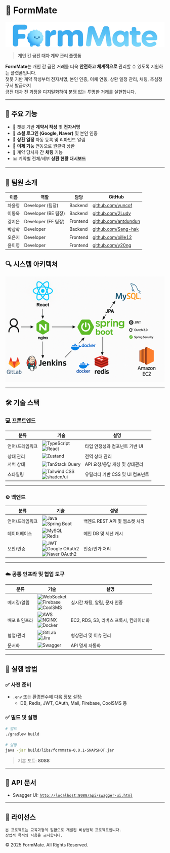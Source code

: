 # 💼 FormMate

<img src="./images/logo.png" alt="FormMate logo" width="600"/>

> **개인 간 금전 대차 계약 관리 플랫폼**

**FormMate**는 개인 간 금전 거래를 더욱 **안전하고 체계적으로** 관리할 수 있도록 지원하는 플랫폼입니다.  
챗봇 기반 계약 작성부터 전자서명, 본인 인증, 이체 연동, 상환 일정 관리, 채팅, 추심청구서 발급까지  
금전 대차 전 과정을 디지털화하여 분쟁 없는 투명한 거래를 실현합니다.

---

## 🚀 주요 기능

- 🤖 챗봇 기반 **계약서 작성** 및 **전자서명**
- 🔐 **소셜 로그인 (Google, Naver)** 및 본인 인증
- 📆 **상환 일정** 자동 등록 및 리마인드 알림
- 💸 **이체 기능** 연동으로 원클릭 상환
- 💬 계약 당사자 간 **채팅** 기능
- 📊 계약별 전체/세부 **상환 현황 대시보드**

---

## 👥 팀원 소개

| 이름   | 역할                | 담당     | GitHub                                               |
| ------ | ------------------- | -------- | ---------------------------------------------------- |
| 차윤영 | Developer (팀장)    | Backend  | [github.com/yuncof](https://github.com/yuncof)       |
| 이동욱 | Developer (BE 팀장) | Backend  | [github.com/2Ludy](https://github.com/2Ludy)         |
| 강지은 | Developer (FE 팀장) | Frontend | [github.com/antdundun](https://github.com/antdundun) |
| 박상학 | Developer           | Backend  | [github.com/Sang-hak](https://github.com/Sang-hak)   |
| 오은지 | Developer           | Frontend | [github.com/oille12](https://github.com/oille12)     |
| 윤이영 | Developer           | Frontend | [github.com/y20ng](https://github.com/y20ng)         |

## 🔍 시스템 아키텍처

<img src="./images/architecture.png" alt="FormMate Architecture" width="600"/>

---

## 🛠️ 기술 스택

### 💻 프론트엔드

| 분류            | 기술                                                                                                                                                                                                  | 설명                             |
| --------------- | ----------------------------------------------------------------------------------------------------------------------------------------------------------------------------------------------------- | -------------------------------- |
| 언어/프레임워크 | ![TypeScript](https://img.shields.io/badge/TypeScript-3178C6?style=flat&logo=typescript&logoColor=white)<br>![React](https://img.shields.io/badge/React-61DAFB?style=flat&logo=react&logoColor=black) | 타입 안정성과 컴포넌트 기반 UI   |
| 상태 관리       | ![Zustand](https://img.shields.io/badge/Zustand-000000?style=flat&logo=zustand&logoColor=white)                                                                                                       | 전역 상태 관리                   |
| 서버 상태       | ![TanStack Query](https://img.shields.io/badge/TanStack%20Query-FF4154?style=flat&logo=reactquery&logoColor=white)                                                                                    | API 요청/응답 캐싱 및 상태관리   |
| 스타일링        | ![Tailwind CSS](https://img.shields.io/badge/TailwindCSS-06B6D4?style=flat&logo=tailwindcss&logoColor=white)<br>![shadcn/ui](https://img.shields.io/badge/shadcn/ui-000000?style=flat)                | 유틸리티 기반 CSS 및 UI 컴포넌트 |

---

### ⚙️ 백엔드

| 분류            | 기술                                                                                                                                                                                                                                                                                                            | 설명                           |
| --------------- | --------------------------------------------------------------------------------------------------------------------------------------------------------------------------------------------------------------------------------------------------------------------------------------------------------------- | ------------------------------ |
| 언어/프레임워크 | ![Java](https://img.shields.io/badge/Java%2017-007396?style=flat&logo=java&logoColor=white)<br>![Spring Boot](https://img.shields.io/badge/SpringBoot-6DB33F?style=flat&logo=springboot&logoColor=white)                                                                                                        | 백엔드 REST API 및 웹소켓 처리 |
| 데이터베이스    | ![MySQL](https://img.shields.io/badge/MySQL-4479A1?style=flat&logo=mysql&logoColor=white)<br>![Redis](https://img.shields.io/badge/Redis-DC382D?style=flat&logo=redis&logoColor=white)                                                                                                                          | 메인 DB 및 세션 캐시           |
| 보안/인증       | ![JWT](https://img.shields.io/badge/JWT-000000?style=flat&logo=jsonwebtokens&logoColor=white)<br>![Google OAuth2](https://img.shields.io/badge/Google%20OAuth2-4285F4?style=flat&logo=google&logoColor=white)<br>![Naver OAuth2](https://img.shields.io/badge/Naver%20OAuth2-03C75A?style=flat&logoColor=white) | 인증/인가 처리                 |

---

### ☁️ 공통 인프라 및 협업 도구

| 분류          | 기술                                                                                                                                                                                                                                                                                   | 설명                                    |
| ------------- | -------------------------------------------------------------------------------------------------------------------------------------------------------------------------------------------------------------------------------------------------------------------------------------- | --------------------------------------- |
| 메시징/알림   | ![WebSocket](https://img.shields.io/badge/WebSocket-000000?style=flat)<br>![Firebase](https://img.shields.io/badge/Firebase-FFCA28?style=flat&logo=firebase&logoColor=black)<br>![CoolSMS](https://img.shields.io/badge/CoolSMS-00B2FF?style=flat&logoColor=white)                     | 실시간 채팅, 알림, 문자 인증            |
| 배포 & 인프라 | ![AWS](https://img.shields.io/badge/AWS-232F3E?style=flat&logo=amazonaws&logoColor=white)<br>![NGINX](https://img.shields.io/badge/Nginx-009639?style=flat&logo=nginx&logoColor=white)<br>![Docker](https://img.shields.io/badge/Docker-2496ED?style=flat&logo=docker&logoColor=white) | EC2, RDS, S3, 리버스 프록시, 컨테이너화 |
| 협업/관리     | ![GitLab](https://img.shields.io/badge/GitLab-FC6D26?style=flat&logo=gitlab&logoColor=white)<br>![Jira](https://img.shields.io/badge/Jira-0052CC?style=flat&logoColor=white)                                                                                                           | 형상관리 및 이슈 관리                   |
| 문서화        | ![Swagger](https://img.shields.io/badge/Swagger-85EA2D?style=flat&logo=swagger&logoColor=black)                                                                                                                                                                                        | API 명세 자동화                         |

---

## 🧪 실행 방법

### ✅ 사전 준비

- `.env` 또는 환경변수에 다음 정보 설정:
  - DB, Redis, JWT, OAuth, Mail, Firebase, CoolSMS 등

### ✅ 빌드 및 실행

```bash
# 빌드
./gradlew build

# 실행
java -jar build/libs/formmate-0.0.1-SNAPSHOT.jar
```

> 기본 포트: **8088**

---

## 📘 API 문서

- Swagger UI: [`http://localhost:8088/api/swagger-ui.html`](http://localhost:8088/api/swagger-ui.html)

---

## 📄 라이선스

```
본 프로젝트는 교육과정의 일환으로 개발된 비상업적 프로젝트입니다.
상업적 목적의 사용을 금지합니다.
```

© 2025 FormMate. All Rights Reserved.
